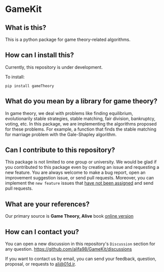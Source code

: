 # GameKit

## What is this?
This is a python package for game theory-related algorithms.

## How can I install this?
Currently, this repository is under development.

To install:

`pip install gameTheory`

## What do you mean by a library for game theory?
In game theory, we deal with problems like finding equilibrium, evolutionarily stable strategies, stable matching, fair division, bankruptcy, voting, etc. In this package, we are implementing the algorithms proposed for these problems. For example, a function that finds the stable matching for marriage problem with the Gale-Shapley algorithm.

## Can I contribute to this repository?
This package is not limited to one group or university. We would be glad if you contributed to this package even by creating an issue and requesting a new feature. You are always welcome to make a bug report, open an improvement suggestion issue, or send pull requests. Moreover, you can implement the `new feature` issues that [have not been assigned](https://github.com/alifa98/GameKit/issues?q=is%3Aissue+is%3Aopen+no%3Aassignee) and send pull requests.

## What are your references?
Our primary source is  **Game Theory, Alive** book [online version](https://homes.cs.washington.edu/~karlin/GameTheoryBook.pdf)

## How can I contact you?
You can open a new discussion in this repository's `Discussion` section for any question.
https://github.com/alifa98/GameKit/discussions

If you want to contact us by email, you can send your feedback, question, proposal, or requests to ali@01d.ir.
